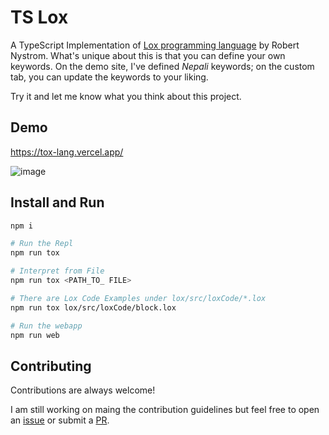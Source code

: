 # TS Lox

A TypeScript Implementation of [Lox programming language](https://craftinginterpreters.com/the-lox-language.html) by Robert Nystrom.
What's unique about this is that you can define your own keywords.
On the demo site, I've defined *Nepali* keywords; on the custom tab, you can update the keywords to your liking. 

Try it and let me know what you think about this project.

## Demo
https://tox-lang.vercel.app/

![image](https://github.com/Rounak-stha/tslox/assets/66557682/32f26c21-1a92-4b8d-98cb-003379afec7a)

## Install and Run

```Bash
npm i

# Run the Repl
npm run tox

# Interpret from File
npm run tox <PATH_TO_ FILE>

# There are Lox Code Examples under lox/src/loxCode/*.lox
npm run tox lox/src/loxCode/block.lox

# Run the webapp
npm run web
```

## Contributing

Contributions are always welcome!

I am still working on maing the contribution guidelines but feel free to open an [issue](https://github.com/Rounak-stha/tslox/issues) or submit a [PR](https://github.com/Rounak-stha/tslox/pulls).
